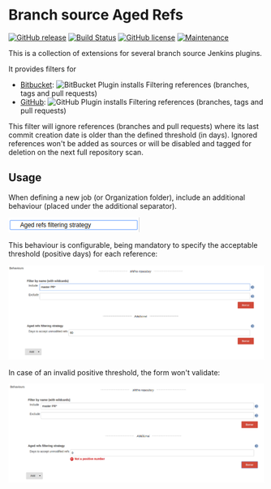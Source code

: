# Branch source Aged Refs

[![GitHub release](https://img.shields.io/github/v/release/jenkinsci/scm-filter-aged-refs-plugin)](https://github.com/jenkinsci/scm-filter-aged-refs-plugin/releases/latest)
[![Build Status](https://ci.jenkins.io/buildStatus/icon?job=Plugins%2Fscm-filter-aged-refs-plugin%2Fmain)](https://ci.jenkins.io/job/Plugins/job/scm-filter-aged-refs-plugin/job/main/)
[![GitHub license](https://img.shields.io/github/license/jenkinsci/scm-filter-aged-refs-plugin)](https://github.com/jenkinsci/scm-filter-aged-refs-plugin/blob/main/LICENSE)
[![Maintenance](https://img.shields.io/maintenance/yes/2024)]()

This is a collection of extensions for several branch source Jenkins plugins.

It provides filters for

- [Bitbucket]: ![BitBucket Plugin installs](https://img.shields.io/jenkins/plugin/i/bitbucket-scm-filter-aged-refs?color=blue) Filtering references (branches, tags and pull requests)
- [GitHub]: ![GitHub Plugin installs](https://img.shields.io/jenkins/plugin/i/github-scm-filter-aged-refs?color=blue) Filtering references (branches, tags and pull requests)

This filter will ignore references (branches and pull requests) where its last
commit creation date is older than the defined threshold (in days). Ignored
references won't be added as sources or will be disabled and tagged for
deletion on the next full repository scan.

[Bitbucket]: https://plugins.jenkins.io/cloudbees-bitbucket-branch-source/
[GitHub]: https://plugins.jenkins.io/github-branch-source/

## Usage

When defining a new job (or Organization folder), include an additional
behaviour (placed under the additional separator). 

![Dropdown Screenshot](.github/images/dropdown.png)

This behaviour is configurable, being mandatory to specify the
acceptable threshold (positive days) for each reference:

![Config Screenshot](.github/images/config.png)

In case of an invalid positive threshold, the form won't validate:

![Error Screenshot](.github/images/config-invalid.png)
